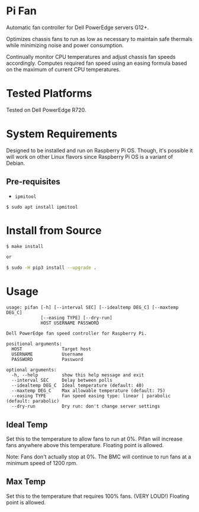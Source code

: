 # Pi Fan
Automatic fan controller for Dell PowerEdge servers G12+.

Optimizes chassis fans to run as low as necessary to maintain safe thermals
while minimizing noise and power consumption.

Continually monitor CPU temperatures and adjust chassis fan speeds accordingly.
Computes required fan speed using an easing formula based on the maximum of
current CPU temperatures.

# Tested Platforms
Tested on Dell PowerEdge R720.

# System Requirements
Designed to be installed and run on Raspberry Pi OS.  Though, it's possible it will work on other Linux flavors since Raspberry Pi OS is a variant of Debian.

## Pre-requisites
* `ipmitool`

```
$ sudo apt install ipmitool
```

# Install from Source

```sh
$ make install

or

$ sudo -H pip3 install --upgrade .
```

# Usage
```
usage: pifan [-h] [--interval SEC] [--idealtemp DEG_C] [--maxtemp DEG_C]
             [--easing TYPE] [--dry-run]
             HOST USERNAME PASSWORD

Dell PowerEdge fan speed controller for Raspberry Pi.

positional arguments:
  HOST               Target host
  USERNAME           Username
  PASSWORD           Password

optional arguments:
  -h, --help         show this help message and exit
  --interval SEC     Delay between polls
  --idealtemp DEG_C  Ideal temperature (default: 40)
  --maxtemp DEG_C    Max allowable temperature (default: 75)
  --easing TYPE      Fan speed easing type: linear | parabolic (default: parabolic)
  --dry-run          Dry run: don't change server settings
```

## Ideal Temp
Set this to the temperature to allow fans to run at 0%.  Pifan will increase
fans anywhere above this temperature.  Floating point is allowed.

Note: Fans don't actually stop at 0%.  The BMC will continue to run fans at a
minimum speed of 1200 rpm.

## Max Temp
Set this to the temperature that requires 100% fans. (VERY LOUD!)  Floating point is allowed.
